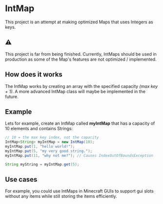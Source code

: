# IntMap
This project is an attempt at making optimized Maps that uses Integers as keys.

## ⚠️ 
This project is far from being finished. Currently, IntMaps should be used in production as some of the Map's features are not optimized / implemented.

## How does it works
The IntMap works by creating an array with the specified capacity *(max key + 1)*. A more advanced IntMap class will maybe be implemented in the future.

## Example
Lets for example,  create an IntMap called **myIntMap** that has a capacity of 10 elements and contains Strings:
```java
// 10 = the max key index, not the capacity
IntMap<String> myIntMap = new IntMap(10);
myIntMap.put(1, "hello world!");
myIntMap.put(5, "my very good string.");
myIntMap.put(11, "why not me?"); // Causes IndexOutOfBoundsException

String myString = myIntMap.get(5);
```

## Use cases
For example, you could use IntMaps in Minecraft GUIs to support gui slots without any items while still storing the items efficiently.